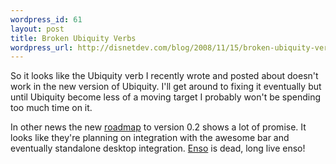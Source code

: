 ```yaml
--- 
wordpress_id: 61
layout: post
title: Broken Ubiquity Verbs
wordpress_url: http://disnetdev.com/blog/2008/11/15/broken-ubiquity-verbs/
---
```

So it looks like the Ubiquity verb I recently wrote and posted about
doesn't work in the new version of Ubiquity. I'll get around to fixing
it eventually but until Ubiquity become less of a moving target I probably
won't be spending too much time on it.

In other news the new
[roadmap](https://wiki.mozilla.org/Labs/Ubiquity/0.2_Roadmap_Proposals)
to version 0.2 shows a lot of promise. It looks like they're planning on
integration with the awesome bar and eventually standalone desktop
integration. [Enso](http://www.humanized.com/) is dead, long live enso!
